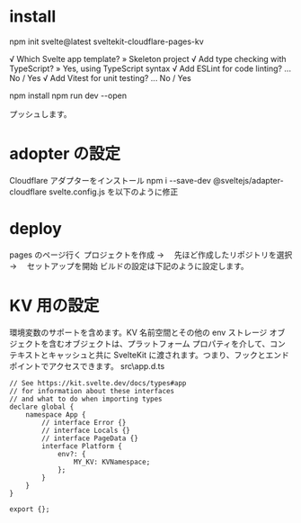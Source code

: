 # install

npm init svelte@latest sveltekit-cloudflare-pages-kv

√ Which Svelte app template? » Skeleton project
√ Add type checking with TypeScript? » Yes, using TypeScript syntax
√ Add ESLint for code linting? ... No / Yes
√ Add Vitest for unit testing? ... No / Yes

npm install
npm run dev --open

プッシュします。

# adopter の設定

Cloudflare アダプターをインストール
npm i --save-dev @sveltejs/adapter-cloudflare
svelte.config.js を以下のように修正

# deploy

pages のページ行く
プロジェクトを作成 → 　先ほど作成したリポジトリを選択　 → 　セットアップを開始
ビルドの設定は下記のように設定します。

# KV 用の設定

環境変数のサポートを含めます。KV 名前空間とその他の env ストレージ オブジェクトを含むオブジェクトは、プラットフォーム プロパティを介して、コンテキストとキャッシュと共に SvelteKit に渡されます。つまり、フックとエンドポイントでアクセスできます。
src\app.d.ts

```
// See https://kit.svelte.dev/docs/types#app
// for information about these interfaces
// and what to do when importing types
declare global {
	namespace App {
		// interface Error {}
		// interface Locals {}
		// interface PageData {}
		interface Platform {
			env?: {
				MY_KV: KVNamespace;
			};
		}
	}
}

export {};
```
